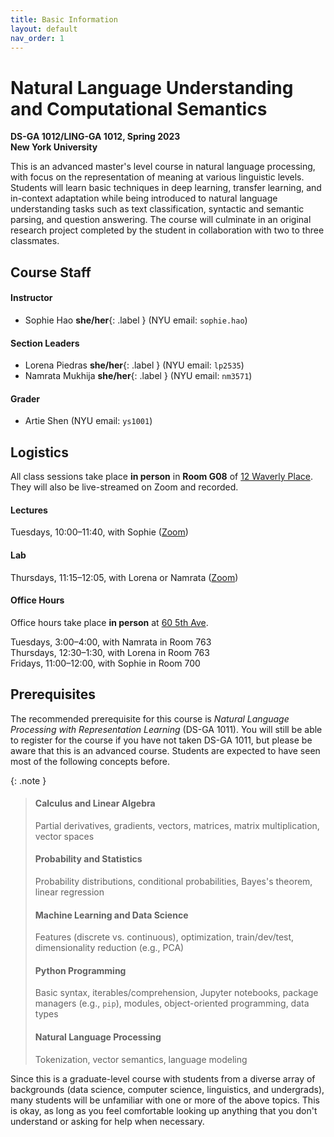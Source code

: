 ```yaml
---
title: Basic Information 
layout: default 
nav_order: 1
---
```


# Natural Language Understanding and Computational Semantics

**DS-GA 1012/LING-GA 1012, Spring 2023**<br />
**New York University**

This is an advanced master's level course in natural language processing, with focus on the representation of meaning at
various linguistic levels. Students will learn basic techniques in deep learning, transfer learning, and in-context
adaptation while being introduced to natural language understanding tasks such as text classification, syntactic and
semantic parsing, and question answering. The course will culminate in an original research project completed by the
student in collaboration with two to three classmates.

## Course Staff

#### Instructor

* Sophie Hao **she/her**{: .label } (NYU email: `sophie.hao`)

#### Section Leaders

* Lorena Piedras **she/her**{: .label } (NYU email: `lp2535`)
* Namrata Mukhija **she/her**{: .label } (NYU email: `nm3571`)

#### Grader

* Artie Shen (NYU email: `ys1001`)

## Logistics

All class sessions take place **in person** in **Room G08** of
[12 Waverly Place](https://goo.gl/maps/3qye7472KPRqERbi8). They will also be live-streamed on Zoom and recorded.

#### Lectures

Tuesdays, 10:00–11:40, with Sophie ([Zoom](https://nyu.zoom.us/j/92410947089))

#### Lab

Thursdays, 11:15–12:05, with Lorena or Namrata ([Zoom](https://nyu.zoom.us/j/94134057762))

#### Office Hours

Office hours take place **in person** at [60 5th Ave](https://goo.gl/maps/ebreTwPLgwXsyKZZ6).

Tuesdays, 3:00–4:00, with Namrata in Room 763  
Thursdays, 12:30–1:30, with Lorena in Room 763  
Fridays, 11:00–12:00, with Sophie in Room 700

## Prerequisites

The recommended prerequisite for this course is _Natural Language Processing with Representation Learning_ (DS-GA 1011).
You will still be able to register for the course if you have not taken DS-GA 1011, but please be aware that this is an
advanced course. Students are expected to have seen most of the following concepts before.

{: .note }
> #### Calculus and Linear Algebra
> Partial derivatives, gradients, vectors, matrices, matrix multiplication, vector spaces
>
> #### Probability and Statistics
> Probability distributions, conditional probabilities, Bayes's theorem, linear regression
>
> #### Machine Learning and Data Science
> Features (discrete vs. continuous), optimization, train/dev/test, dimensionality reduction (e.g., PCA)
>
> #### Python Programming
> Basic syntax, iterables/comprehension, Jupyter notebooks, package managers (e.g., `pip`), modules, object-oriented programming, data types
>
> #### Natural Language Processing
> Tokenization, vector semantics, language modeling

Since this is a graduate-level course with students from a diverse array of backgrounds (data science, computer science,
linguistics, and undergrads), many students will be unfamiliar with one or more of the above topics. This is okay, as
long as you feel comfortable looking up anything that you don't understand or asking for help when necessary. 